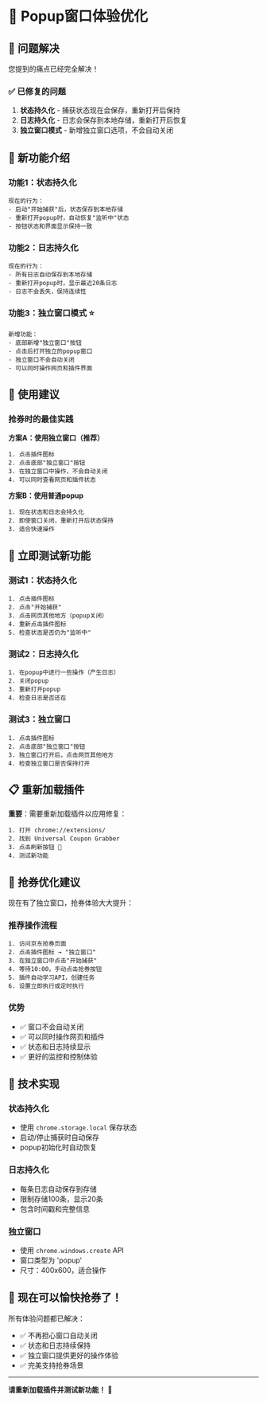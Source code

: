 # 🔧 Popup窗口体验优化

## 🎯 问题解决

您提到的痛点已经完全解决！

### ✅ 已修复的问题

1. **状态持久化** - 捕获状态现在会保存，重新打开后保持
2. **日志持久化** - 日志会保存到本地存储，重新打开后恢复
3. **独立窗口模式** - 新增独立窗口选项，不会自动关闭

## 🚀 新功能介绍

### 功能1：状态持久化
```
现在的行为：
- 启动"开始捕获"后，状态保存到本地存储
- 重新打开popup时，自动恢复"监听中"状态
- 按钮状态和界面显示保持一致
```

### 功能2：日志持久化
```
现在的行为：
- 所有日志自动保存到本地存储
- 重新打开popup时，显示最近20条日志
- 日志不会丢失，保持连续性
```

### 功能3：独立窗口模式 ⭐
```
新增功能：
- 底部新增"独立窗口"按钮
- 点击后打开独立的popup窗口
- 独立窗口不会自动关闭
- 可以同时操作网页和插件界面
```

## 🎯 使用建议

### 抢券时的最佳实践

**方案A：使用独立窗口（推荐）**
```
1. 点击插件图标
2. 点击底部"独立窗口"按钮
3. 在独立窗口中操作，不会自动关闭
4. 可以同时查看网页和插件状态
```

**方案B：使用普通popup**
```
1. 现在状态和日志会持久化
2. 即使窗口关闭，重新打开后状态保持
3. 适合快速操作
```

## 🧪 立即测试新功能

### 测试1：状态持久化
```
1. 点击插件图标
2. 点击"开始捕获"
3. 点击网页其他地方（popup关闭）
4. 重新点击插件图标
5. 检查状态是否仍为"监听中"
```

### 测试2：日志持久化
```
1. 在popup中进行一些操作（产生日志）
2. 关闭popup
3. 重新打开popup
4. 检查日志是否还在
```

### 测试3：独立窗口
```
1. 点击插件图标
2. 点击底部"独立窗口"按钮
3. 独立窗口打开后，点击网页其他地方
4. 检查独立窗口是否保持打开
```

## 📋 重新加载插件

**重要**：需要重新加载插件以应用修复：

```
1. 打开 chrome://extensions/
2. 找到 Universal Coupon Grabber
3. 点击刷新按钮 🔄
4. 测试新功能
```

## 🎯 抢券优化建议

现在有了独立窗口，抢券体验大大提升：

### 推荐操作流程
```
1. 访问京东抢券页面
2. 点击插件图标 → "独立窗口"
3. 在独立窗口中点击"开始捕获"
4. 等待10:00，手动点击抢券按钮
5. 插件自动学习API，创建任务
6. 设置立即执行或定时执行
```

### 优势
- ✅ 窗口不会自动关闭
- ✅ 可以同时操作网页和插件
- ✅ 状态和日志持续显示
- ✅ 更好的监控和控制体验

## 🔧 技术实现

### 状态持久化
- 使用 `chrome.storage.local` 保存状态
- 启动/停止捕获时自动保存
- popup初始化时自动恢复

### 日志持久化
- 每条日志自动保存到存储
- 限制存储100条，显示20条
- 包含时间戳和完整信息

### 独立窗口
- 使用 `chrome.windows.create` API
- 窗口类型为 'popup'
- 尺寸：400x600，适合操作

## 🎉 现在可以愉快抢券了！

所有体验问题都已解决：
- ✅ 不再担心窗口自动关闭
- ✅ 状态和日志持续保持
- ✅ 独立窗口提供更好的操作体验
- ✅ 完美支持抢券场景

---

**请重新加载插件并测试新功能！** 🚀
